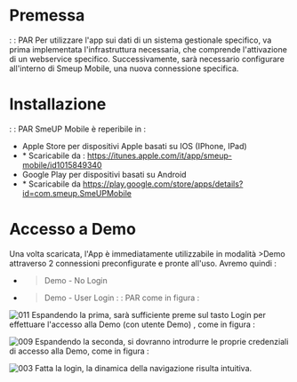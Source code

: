 # Premessa

 :  : PAR
Per utilizzare l'app sui dati di un sistema gestionale specifico, va prima implementata l'infrastruttura necessaria, che comprende l'attivazione di un webservice specifico.
Successivamente, sarà necessario configurare all'interno di Smeup Mobile,  una nuova connessione specifica.


# Installazione
 :  : PAR
SmeUP Mobile è reperibile in  : 

-  Apple Store per dispositivi Apple basati su IOS (IPhone, IPad)
- \* Scaricabile da : https://itunes.apple.com/it/app/smeup-mobile/id1015849340
-  Google Play per dispositivi basati su Android
- \* Scaricabile da https://play.google.com/store/apps/details?id=com.smeup.SmeUPMobile

# Accesso a Demo
Una volta scaricata, l'App è immediatamente utilizzabile in modalità >Demo attraverso 2 connessioni preconfigurate e pronte all'uso.
Avremo quindi   : 
- >Demo - No Login
- >Demo - User Login
 :  : PAR
come in figura  : 


![011](http://localhost:3000/immagini/MOBASE_02/011.png)
Espandendo la prima, sarà sufficiente preme sul tasto Login per effettuare l'accesso alla Demo (con utente Demo) , come in figura  : 

![009](http://localhost:3000/immagini/MOBASE_02/009.png)
Espandendo la seconda, si dovranno introdurre le proprie credenziali di accesso alla Demo, come in figura  : 

![003](http://localhost:3000/immagini/MOBASE_02/003.png)
Fatta la login, la dinamica della navigazione risulta intuitiva.

